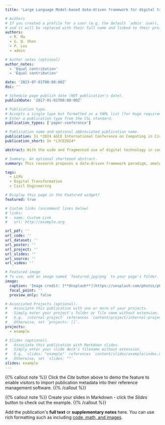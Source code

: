 ```yaml
---
title: 'Large Language Model-based data-driven framework for digital transformation in construction history'

# Authors
# If you created a profile for a user (e.g. the default `admin` user), write the username (folder name) here
# and it will be replaced with their full name and linked to their profile.
authors:
  - R. Ma
  - G. Q. Shen
  - P. Lou
  - admin

# Author notes (optional)
author_notes:
  - 'Equal contribution'
  - 'Equal contribution'

date: '2023-07-01T00:00:00Z'
doi: ''

# Schedule page publish date (NOT publication's date).
publishDate: '2017-01-01T00:00:00Z'

# Publication type.
# Accepts a single type but formatted as a YAML list (for Hugo requirements).
# Enter a publication type from the CSL standard.
publication_types: ['paper-conference']

# Publication name and optional abbreviated publication name.
publication: In *2024 ASCE International Conference on Computing in Civil Engineering*
publication_short: In *i3CE2024*

abstract: With the wide and fragmented use of digital technology in construction, a systematic digital transformation (DT)of the industry is needed. The industry's 'synergy development' context, marked by diverse data resources and significant investment, complicates collaboration and burdens the DT process. Notably, the transformation knowledge of DT is often 'buried' within the vast data produced by daily management processes, making it challenging to discern the rules of DT without labor-intensive and time-consuming manual methods. Hence, a well-established data-driven framework for enhancing the DT process to promote whole-life-cycle industry transformation is essential. The large language model (LLM) supercharges the data-driven framework, enabling automated reasoning and precise insights to be derived from extensive datasets, thus fostering a smarter DT framework to manage the DT process. Therefore, this study uses a question-answering system based on an LLM and a localized knowledge base to guide decision-makers in developing engagement strategies that improve DT performance and foster collaboration. This study presents a practical application of LLMs in the DT of construction enterprises, anticipates future applications, and explores their potential use throughout a construction project's transformation lifecycle.

# Summary. An optional shortened abstract.
summary: This research proposes a data-driven framework paradigm, amalgamating 'Large Language Models (LLMs) + construction knowledge databases', modelled on a question-answering system. It leverages domain-specific knowledge to enhance the output produced by LLMs.

tags:
  - LLMs
  - Digital Transformation
  - Civil Engineering

# Display this page in the Featured widget?
featured: true

# Custom links (uncomment lines below)
# links:
# - name: Custom Link
#   url: http://example.org

url_pdf: ''
url_code: ''
url_dataset: ''
url_poster: ''
url_project: ''
url_slides: ''
url_source: ''
url_video: ''

# Featured image
# To use, add an image named `featured.jpg/png` to your page's folder.
image:
  caption: 'Image credit: [**Unsplash**](https://unsplash.com/photos/pLCdAaMFLTE)'
  focal_point: ''
  preview_only: false

# Associated Projects (optional).
#   Associate this publication with one or more of your projects.
#   Simply enter your project's folder or file name without extension.
#   E.g. `internal-project` references `content/project/internal-project/index.md`.
#   Otherwise, set `projects: []`.
projects:
  - example

# Slides (optional).
#   Associate this publication with Markdown slides.
#   Simply enter your slide deck's filename without extension.
#   E.g. `slides: "example"` references `content/slides/example/index.md`.
#   Otherwise, set `slides: ""`.
slides: example
---
```


{{% callout note %}}
Click the _Cite_ button above to demo the feature to enable visitors to import publication metadata into their reference management software.
{{% /callout %}}

{{% callout note %}}
Create your slides in Markdown - click the _Slides_ button to check out the example.
{{% /callout %}}

Add the publication's **full text** or **supplementary notes** here. You can use rich formatting such as including [code, math, and images](https://docs.hugoblox.com/content/writing-markdown-latex/).
